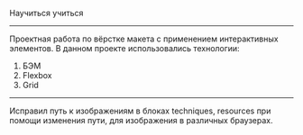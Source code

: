 Научиться учиться
___
Проектная работа по вёрстке макета с применением интерактивных элементов.
В данном проекте использовались технологии:
1. БЭМ
2. Flexbox
3. Grid
___
Исправил путь к изображениям в блоках techniques, resources при помощи изменения пути, для изображения в различных браузерах.

